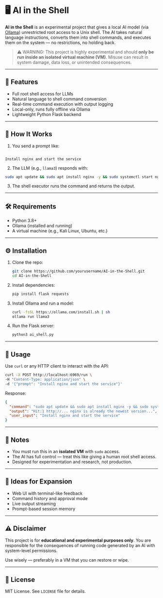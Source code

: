 # 🖥️ AI in the Shell

**AI in the Shell** is an experimental project that gives a local AI model (via [Ollama](https://ollama.com)) unrestricted root access to a Unix shell. The AI takes natural language instructions, converts them into shell commands, and executes them on the system — no restrictions, no holding back.

> ⚠️ WARNING: This project is highly experimental and should **only be run inside an isolated virtual machine (VM)**. Misuse can result in system damage, data loss, or unintended consequences.

---

## 🚀 Features

- Full root shell access for LLMs
- Natural language to shell command conversion
- Real-time command execution with output logging
- Local-only, runs fully offline via Ollama
- Lightweight Python Flask backend

---

## 🧠 How It Works

1. You send a prompt like:
```

Install nginx and start the service

````
2. The LLM (e.g., `llama3`) responds with:
```bash
sudo apt update && sudo apt install nginx -y && sudo systemctl start nginx
````

3. The shell executor runs the command and returns the output.

---

## 🛠️ Requirements

* Python 3.8+
* Ollama (installed and running)
* A virtual machine (e.g., Kali Linux, Ubuntu, etc.)

---

## ⚙️ Installation

1. Clone the repo:

   ```bash
   git clone https://github.com/yourusername/AI-in-the-Shell.git
   cd AI-in-the-Shell
   ```

2. Install dependencies:

   ```bash
   pip install flask requests
   ```

3. Install Ollama and run a model:

   ```bash
   curl -fsSL https://ollama.com/install.sh | sh
   ollama run llama3
   ```

4. Run the Flask server:

   ```bash
   python3 ai_shell.py
   ```

---

## 📡 Usage

Use `curl` or any HTTP client to interact with the API:

```bash
curl -X POST http://localhost:6969/run \
-H "Content-Type: application/json" \
-d '{"prompt": "Install nginx and start the service"}'
```

Response:

```json
{
  "command": "sudo apt update && sudo apt install nginx -y && sudo systemctl start nginx",
  "output": "Hit:1 http://... nginx is already the newest version...",
  "user_input": "Install nginx and start the service"
}
```

---

## 📌 Notes

* You must run this in an **isolated VM** with `sudo` access.
* The AI has full control — treat this like giving a human root shell access.
* Designed for experimentation and research, not production.

---

## 🧪 Ideas for Expansion

* Web UI with terminal-like feedback
* Command history and approval mode
* Live output streaming
* Prompt-based session memory

---

## ⚠️ Disclaimer

This project is for **educational and experimental purposes only**. You are responsible for the consequences of running code generated by an AI with system-level permissions.

Use wisely — preferably in a VM that you can restore or wipe.

---

## 📄 License

MIT License. See `LICENSE` file for details.

